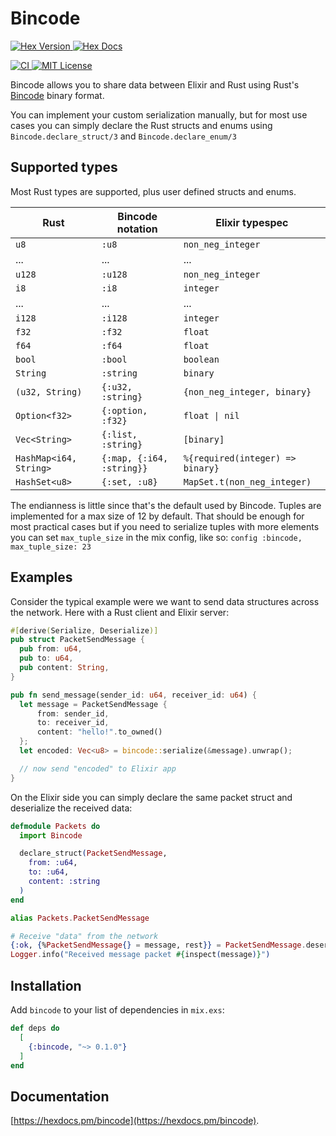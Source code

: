 # Bincode

<p>
  <a href="https://hex.pm/packages/bincode">
    <img alt="Hex Version" src="https://img.shields.io/hexpm/v/bincode.svg">
  </a>
  <a href="https://hexdocs.pm/bincode">
    <img alt="Hex Docs" src="http://img.shields.io/badge/hex.pm-docs-green.svg?style=flat">
  </a>
</p>
<p>
  <a href="https://github.com/LeonardBesson/bincode/actions">
    <img alt="CI" src="https://github.com/LeonardBesson/bincode/workflows/ci/badge.svg">
  </a>
  <a href="https://opensource.org/licenses/MIT">
    <img alt="MIT License" src="https://img.shields.io/hexpm/l/bincode">
  </a>
</p>

Bincode allows you to share data between Elixir and Rust using
  Rust's [Bincode](https://github.com/servo/bincode) binary format.

  You can implement your custom serialization manually, but for most use cases
  you can simply declare the Rust structs and enums using `Bincode.declare_struct/3` and
  `Bincode.declare_enum/3`

  ## Supported types

  Most Rust types are supported, plus user defined structs and enums.

  | Rust                   | Bincode notation          | Elixir typespec                  |
  |------------------------|---------------------------|----------------------------------|
  | `u8`                   | `:u8`                     | `non_neg_integer`                |
  | ...                    | ...                       | ...                              |
  | `u128`                 | `:u128`                   | `non_neg_integer`                |
  | `i8`                   | `:i8`                     | `integer`                        |
  | ...                    | ...                       | ...                              |
  | `i128`                 | `:i128`                   | `integer`                        |
  | `f32`                  | `:f32`                    | `float`                          |
  | `f64`                  | `:f64`                    | `float`                          |
  | `bool`                 | `:bool`                   | `boolean`                        |
  | `String`               | `:string`                 | `binary`                         |
  | `(u32, String)`        | `{:u32, :string}`         | `{non_neg_integer, binary}`      |
  | `Option<f32>`          | `{:option, :f32}`         | `float \| nil`                   |
  | `Vec<String>`          | `{:list, :string}`        | `[binary]`                       |
  | `HashMap<i64, String>` | `{:map, {:i64, :string}}` | `%{required(integer) => binary}` |
  | `HashSet<u8>`          | `{:set, :u8}`             | `MapSet.t(non_neg_integer)`      |

  The endianness is little since that's the default used by Bincode.
  Tuples are implemented for a max size of 12 by default. That should be enough for
  most practical cases but if you need to serialize tuples with more elements you can
  set `max_tuple_size` in the mix config, like so: `config :bincode, max_tuple_size: 23`

  ## Examples

  Consider the typical example were we want to send data structures across the network.
  Here with a Rust client and Elixir server:

  ```rust
  #[derive(Serialize, Deserialize)]
  pub struct PacketSendMessage {
    pub from: u64,
    pub to: u64,
    pub content: String,
  }

  pub fn send_message(sender_id: u64, receiver_id: u64) {
    let message = PacketSendMessage {
        from: sender_id,
        to: receiver_id,
        content: "hello!".to_owned()
    };
    let encoded: Vec<u8> = bincode::serialize(&message).unwrap();

    // now send "encoded" to Elixir app
  }
  ```

  On the Elixir side you can simply declare the same packet struct and deserialize the received data:

  ```elixir
  defmodule Packets do
    import Bincode

    declare_struct(PacketSendMessage,
      from: :u64,
      to: :u64,
      content: :string
    )
  end

  alias Packets.PacketSendMessage

  # Receive "data" from the network
  {:ok, {%PacketSendMessage{} = message, rest}} = PacketSendMessage.deserialize(data)
  Logger.info("Received message packet #{inspect(message)}")
  ```
  


## Installation

Add `bincode` to your list of dependencies in `mix.exs`:

```elixir
def deps do
  [
    {:bincode, "~> 0.1.0"}
  ]
end
```

## Documentation

[https://hexdocs.pm/bincode](https://hexdocs.pm/bincode).
